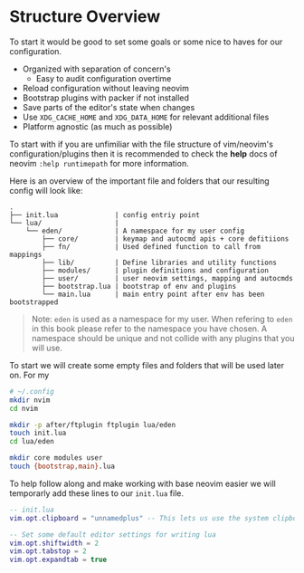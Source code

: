 # Structure Overview

To start it would be good to set some goals or some nice to haves for our configuration.

- Organized with separation of concern's
  - Easy to audit configuration overtime
- Reload configuration without leaving neovim
- Bootstrap plugins with packer if not installed
- Save parts of the editor's state when changes
- Use `XDG_CACHE_HOME` and `XDG_DATA_HOME` for relevant additional files
- Platform agnostic (as much as possible)

To start with if you are unfimiliar with the file structure of vim/neovim's configuration/plugins then it is
recommended to check the **help** docs of neovim `:help runtimepath` for more information.

Here is an overview of the important file and folders that our resulting config will look like:

```text
.
├── init.lua              | config entriy point
└── lua/                  |
    └── eden/             | A namespace for my user config
        ├── core/         | keymap and autocmd apis + core defitiions
        ├── fn/           | Used defined function to call from mappings
        ├── lib/          | Define libraries and utility functions
        ├── modules/      | plugin definitions and configuration
        ├── user/         | user neovim settings, mapping and autocmds
        ├── bootstrap.lua | bootstrap of env and plugins
        └── main.lua      | main entry point after env has been bootstrapped
```

> Note: `eden` is used as a namespace for my user. When refering to `eden` in this book please refer to the namespace
> you have chosen. A namespace should be unique and not collide with any plugins that you will use.

To start we will create some empty files and folders that will be used later on. For my

```bash
# ~/.config
mkdir nvim
cd nvim

mkdir -p after/ftplugin ftplugin lua/eden
touch init.lua
cd lua/eden

mkdir core modules user
touch {bootstrap,main}.lua
```

To help follow along and make working with base neovim easier we will temporarly add these lines to our `init.lua`
file.

```lua
-- init.lua
vim.opt.clipboard = "unnamedplus" -- This lets us use the system clipboard to copy and paste

-- Set some default editor settings for writing lua
vim.opt.shiftwidth = 2
vim.opt.tabstop = 2
vim.opt.expandtab = true
```

